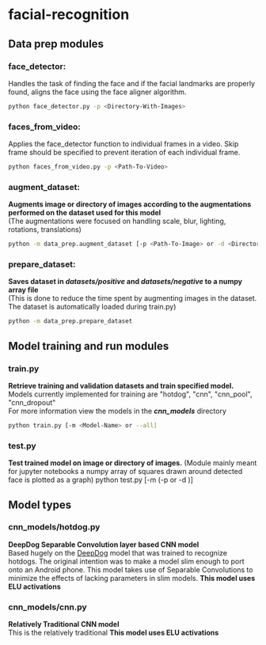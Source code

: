 # facial-recognition

## Data prep modules

### face_detector:  
Handles the task of finding the face and if the facial landmarks are properly found, aligns the face using the face aligner algorithm.
```bash
python face_detector.py -p <Directory-With-Images>
```

### faces_from_video:  
Applies the face_detector function to individual frames in a video. Skip frame should be specified to prevent iteration of each individual frame.
```bash
python faces_from_video.py -p <Path-To-Video>
```

### augment_dataset:
**Augments image or directory of images according to the augmentations performed on the dataset used for this model**  
(The augmentations were focused on handling scale, blur, lighting, rotations, translations)
```bash
python -m data_prep.augment_dataset [-p <Path-To-Image> or -d <Directory-Of-Images>]
```

### prepare_dataset:
**Saves dataset in *datasets/positive* and *datasets/negative* to a numpy array file**  
(This is done to reduce the time spent by augmenting images in the dataset. The dataset is automatically loaded during train.py)
```bash
python -m data_prep.prepare_dataset
```


## Model training and run modules

### train.py
**Retrieve training and validation datasets and train specified model.**  
Models currently implemented for training are "hotdog", "cnn", "cnn_pool", "cnn_dropout"  
For more information view the models in the ***cnn_models*** directory
```bash
python train.py [-m <Model-Name> or --all]
```

### test.py
**Test trained model on image or directory of images.**
(Module mainly meant for jupyter notebooks a numpy array of squares drawn around detected face is plotted as a graph)
python test.py [-m <Model-Name> (-p <Path-To-Image> or -d <Directory-Of-Images>)]

## Model types  

### cnn_models/hotdog.py
**DeepDog Separable Convolution layer based CNN model**  
Based hugely on the [DeepDog](https://medium.com/@timanglade/how-hbos-silicon-valley-built-not-hotdog-with-mobile-tensorflow-keras-react-native-ef03260747f3) model that was trained to recognize hotdogs. The original intention was to make a model slim enough to port onto an Android phone. This model takes use of Separable Convolutions to minimize the effects of lacking parameters in slim models. **This model uses ELU activations**  
### cnn_models/cnn.py
**Relatively Traditional CNN model**  
This is the relatively traditional **This model uses ELU activations**  

